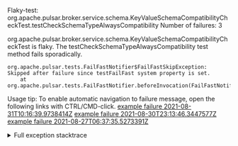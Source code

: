        
Flaky-test: org.apache.pulsar.broker.service.schema.KeyValueSchemaCompatibilityCheckTest.testCheckSchemaTypeAlwaysCompatibility
Number of failures: 3

org.apache.pulsar.broker.service.schema.KeyValueSchemaCompatibilityCheckTest is flaky. The testCheckSchemaTypeAlwaysCompatibility test method fails sporadically.

```
org.apache.pulsar.tests.FailFastNotifier$FailFastSkipException: Skipped after failure since testFailFast system property is set.
	at org.apache.pulsar.tests.FailFastNotifier.beforeInvocation(FailFastNotifier.java:88)

```

Usage tip: To enable automatic navigation to failure message, open the following links with CTRL/CMD-click.
[example failure 2021-08-31T10:16:39.9738414Z](https://github.com/apache/pulsar/runs/3471501156?check_suite_focus=true#step:10:1619)
[example failure 2021-08-30T23:13:46.3447577Z](https://github.com/apache/pulsar/runs/3467152431?check_suite_focus=true#step:9:879)
[example failure 2021-08-27T06:37:35.5273391Z](https://github.com/apache/pulsar/runs/3440411059?check_suite_focus=true#step:9:2801)


<details>
<summary>Full exception stacktrace</summary>
<code><pre>
org.apache.pulsar.tests.FailFastNotifier$FailFastSkipException: Skipped after failure since testFailFast system property is set.
	at org.apache.pulsar.tests.FailFastNotifier.beforeInvocation(FailFastNotifier.java:88)

</pre></code>
</details>

